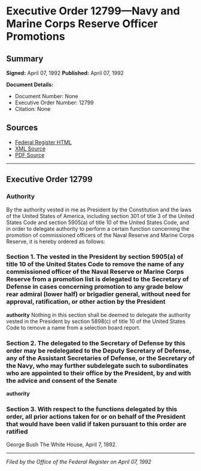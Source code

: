 # Executive Order 12799—Navy and Marine Corps Reserve Officer Promotions

## Summary

**Signed:** April 07, 1992
**Published:** April 07, 1992

**Document Details:**
- Document Number: None
- Executive Order Number: 12799
- Citation: None

## Sources
- [Federal Register HTML](https://www.presidency.ucsb.edu/documents/executive-order-12799-navy-and-marine-corps-reserve-officer-promotions)
- [XML Source](None)
- [PDF Source](None)

---

## Executive Order 12799

### Authority

By the authority vested in me as President by the Constitution and the laws of the United States of America, including section 301 of title 3 of the United States Code and section 5905(a) of title 10 of the United States Code, and in order to delegate authority to perform a certain function concerning the promotion of commissioned officers of the Naval Reserve and Marine Corps Reserve, it is hereby ordered as follows:
### Section 1. The  vested in the President by section 5905(a) of title 10 of the United States Code to remove the name of any commissioned officer of the Naval Reserve or Marine Corps Reserve from a promotion list is delegated to the Secretary of Defense in cases concerning promotion to any grade below rear admiral (lower half) or brigadier general, without need for approval, ratification, or other action by the President

**authority**
 Nothing in this section shall be deemed to delegate the authority vested in the President by section 5898(c) of title 10 of the United States Code to remove a name from a selection board report.

### Section 2. The  delegated to the Secretary of Defense by this order may be redelegated to the Deputy Secretary of Defense, any of the Assistant Secretaries of Defense, or the Secretary of the Navy, who may further subdelegate such  to subordinates who are appointed to their office by the President, by and with the advice and consent of the Senate

**authority**

### Section 3. With respect to the functions delegated by this order, all prior actions taken for or on behalf of the President that would have been valid if taken pursuant to this order are ratified

George Bush
The White House,
April 7, 1992.

---

*Filed by the Office of the Federal Register on April 07, 1992*
